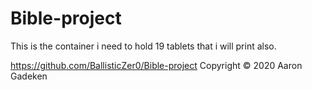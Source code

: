 # Bible-project
This is the container i need to hold 19 tablets that i will print also.

https://github.com/BallisticZer0/Bible-project
Copyright © 2020 Aaron Gadeken
